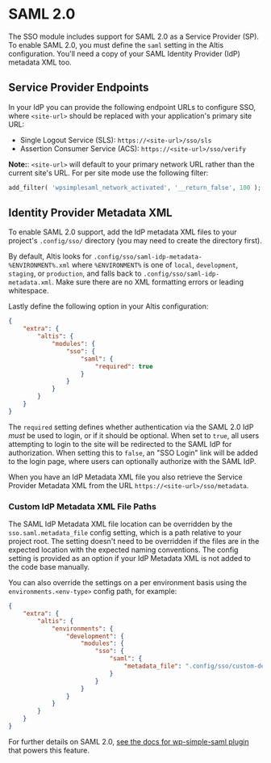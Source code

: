 # SAML 2.0

The SSO module includes support for SAML 2.0 as a Service Provider (SP). To enable SAML 2.0, you must define the `saml` setting in
the Altis configuration. You'll need a copy of your SAML Identity Provider (IdP) metadata XML too.

## Service Provider Endpoints

In your IdP you can provide the following endpoint URLs to configure SSO, where `<site-url>` should be replaced with your
application's primary site URL:

- Single Logout Service (SLS): `https://<site-url>/sso/sls`
- Assertion Consumer Service (ACS): `https://<site-url>/sso/verify`

**Note:**: `<site-url>` will default to your primary network URL rather than the current site's URL. For per site mode use the
following filter:

```php
add_filter( 'wpsimplesaml_network_activated', '__return_false', 100 );
```

## Identity Provider Metadata XML

To enable SAML 2.0 support, add the IdP metadata XML files to your project's `.config/sso/` directory (you may need to create the
directory first).

By default, Altis looks for `.config/sso/saml-idp-metadata-%ENVIRONMENT%.xml` where `%ENVIRONMENT%` is one
of `local`, `development`, `staging`, or `production`, and falls back to `.config/sso/saml-idp-metadata.xml`. Make sure there are no
XML formatting errors or leading whitespace.

Lastly define the following option in your Altis configuration:

```json
{
    "extra": {
        "altis": {
            "modules": {
                "sso": {
                    "saml": {
                        "required": true
                    }
                }
            }
        }
    }
}
```

The `required` setting defines whether authentication via the SAML 2.0 IdP _must_ be used to login, or if it should be optional.
When set to `true`, all users attempting to login to the site will be redirected to the SAML IdP for authorization. When setting
this to `false`, an "SSO Login" link will be added to the login page, where users can optionally authorize with the SAML IdP.

When you have an IdP Metadata XML file you also retrieve the Service Provider Metadata XML from the
URL `https://<site-url>/sso/metadata`.

### Custom IdP Metadata XML File Paths

The SAML IdP Metadata XML file location can be overridden by the `sso.saml.metadata_file` config setting, which is a path relative
to your project root. The setting doesn't need to be overridden if the files are in the expected location with the expected naming
conventions. The config setting is provided as an option if your IdP Metadata XML is not added to the code base manually.

You can also override the settings on a per environment basis using the `environments.<env-type>` config path, for example:

```json
{
    "extra": {
        "altis": {
            "environments": {
                "development": {
                    "modules": {
                        "sso": {
                            "saml": {
                                "metadata_file": ".config/sso/custom-dev-idp-metadata.xml"
                            }
                        }
                    }
                }
            }
        }
    }
}
```

For further details on SAML 2.0, [see the docs for wp-simple-saml plugin](https://github.com/humanmade/wp-simple-saml) that powers
this feature.
